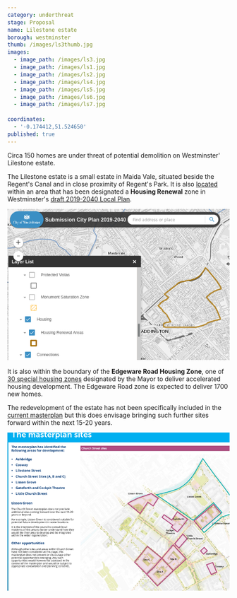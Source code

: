 ```yaml
---
category: underthreat
stage: Proposal 
name: Lilestone estate
borough: westminster
thumb: /images/ls3thumb.jpg
images:
  - image_path: /images/ls3.jpg
  - image_path: /images/ls1.jpg
  - image_path: /images/ls2.jpg
  - image_path: /images/ls4.jpg
  - image_path: /images/ls5.jpg
  - image_path: /images/ls6.jpg
  - image_path: /images/ls7.jpg

coordinates:
  - '-0.174412,51.524650'
published: true
---
```

Circa 150 homes are under threat of potential demolition on Westminster' Lilestone estate.

The Lilestone estate is a small estate in Maida Vale, situated beside the Regent's Canal and in close proximity of Regent's Park.
It is also [located](https://lbhf.maps.arcgis.com/apps/webappviewer/index.html?id=7cab3cdf6e344a0fb24df59ed6b9bdc5) within an area that has been designated a __Housing Renewal__ zone in Westminster's [draft 2019-2040 Local Plan](https://www.westminster.gov.uk/cityplan2040).

<img src="/images/renewalarea.png" class="img-fluid rounded img-thumbnail">

It is also within the boundary of the __Edgeware Road Housing Zone__, one of [30 special housing zones](https://www.london.gov.uk/what-we-do/housing-and-land/increasing-housing-supply/housing-zones#acc-i-42741) designated by the Mayor to deliver accelerated housing development. The Edgeware Road zone is expected to deliver 1700 new homes.

The redevelopment of the estate has not been specifically included in the [current masterplan](https://committees.westminster.gov.uk/documents/s24437/Church_Street_masterplan__boards.pdf) but this does envisage bringing such further sites forward within the next 15-20 years.

<img src="/images/masterplansites.png" class="img-fluid rounded img-thumbnail">
